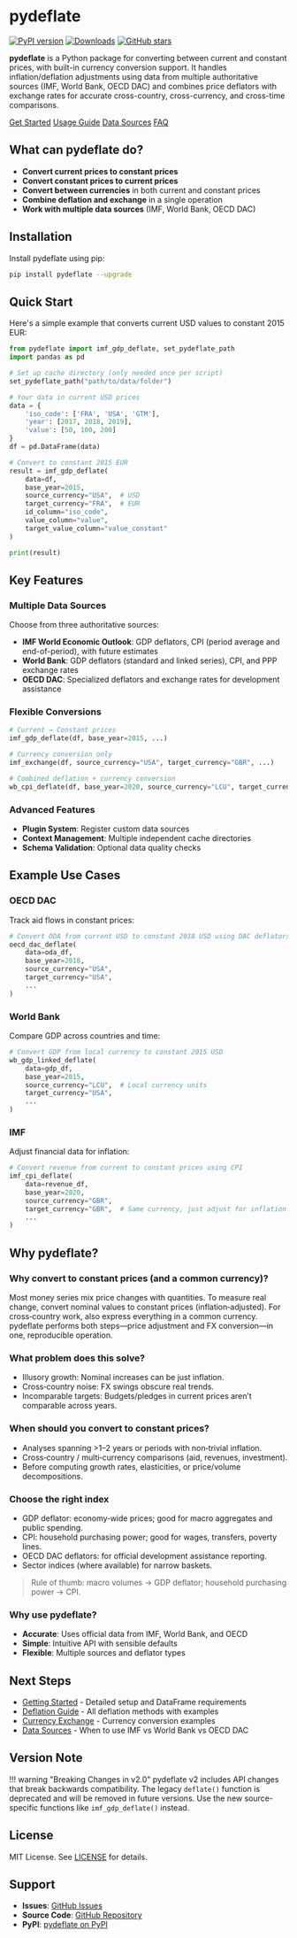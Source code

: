# pydeflate

<div class="badges">
  <a href="https://pypi.python.org/pypi/pydeflate"><img src="https://img.shields.io/pypi/v/pydeflate.svg" alt="PyPI version"></a>
  <a href="https://pepy.tech/project/pydeflate"><img src="https://pepy.tech/badge/pydeflate/month" alt="Downloads"></a>
  <a href="https://github.com/jm-rivera/pydeflate"><img src="https://img.shields.io/github/stars/jm-rivera/pydeflate?style=social" alt="GitHub stars"></a>
</div>

**pydeflate** is a Python package for converting between current and constant prices, with built-in currency conversion support. It handles inflation/deflation adjustments using data from multiple authoritative sources (IMF, World Bank, OECD DAC) and combines price deflators with exchange rates for accurate cross-country, cross-currency, and cross-time comparisons.

<div class="quick-links">
  <a href="getting-started/" class="quick-link">Get Started</a>
  <a href="deflate/" class="quick-link">Usage Guide</a>
  <a href="data-sources/" class="quick-link">Data Sources</a>
  <a href="faq/" class="quick-link">FAQ</a>
</div>

## What can pydeflate do?

- **Convert current prices to constant prices**
- **Convert constant prices to current prices**
- **Convert between currencies** in both current and constant prices
- **Combine deflation and exchange** in a single operation
- **Work with multiple data sources** (IMF, World Bank, OECD DAC)

## Installation

Install pydeflate using pip:

```bash
pip install pydeflate --upgrade
```

## Quick Start

Here's a simple example that converts current USD values to constant 2015 EUR:

```python
from pydeflate import imf_gdp_deflate, set_pydeflate_path
import pandas as pd

# Set up cache directory (only needed once per script)
set_pydeflate_path("path/to/data/folder")

# Your data in current USD prices
data = {
    'iso_code': ['FRA', 'USA', 'GTM'],
    'year': [2017, 2018, 2019],
    'value': [50, 100, 200]
}
df = pd.DataFrame(data)

# Convert to constant 2015 EUR
result = imf_gdp_deflate(
    data=df,
    base_year=2015,
    source_currency="USA",  # USD
    target_currency="FRA",  # EUR
    id_column="iso_code",
    value_column="value",
    target_value_column="value_constant"
)

print(result)
```

## Key Features

### Multiple Data Sources

Choose from three authoritative sources:

- **IMF World Economic Outlook**: GDP deflators, CPI (period average and end-of-period), with future estimates
- **World Bank**: GDP deflators (standard and linked series), CPI, and PPP exchange rates
- **OECD DAC**: Specialized deflators and exchange rates for development assistance

### Flexible Conversions

```python
# Current → Constant prices
imf_gdp_deflate(df, base_year=2015, ...)

# Currency conversion only
imf_exchange(df, source_currency="USA", target_currency="GBR", ...)

# Combined deflation + currency conversion
wb_cpi_deflate(df, base_year=2020, source_currency="LCU", target_currency="USD", ...)
```

### Advanced Features

- **Plugin System**: Register custom data sources
- **Context Management**: Multiple independent cache directories
- **Schema Validation**: Optional data quality checks

## Example Use Cases

### OECD DAC

Track aid flows in constant prices:

```python
# Convert ODA from current USD to constant 2018 USD using DAC deflators
oecd_dac_deflate(
    data=oda_df,
    base_year=2018,
    source_currency="USA",
    target_currency="USA",
    ...
)
```

### World Bank

Compare GDP across countries and time:

```python
# Convert GDP from local currency to constant 2015 USD
wb_gdp_linked_deflate(
    data=gdp_df,
    base_year=2015,
    source_currency="LCU",  # Local currency units
    target_currency="USA",
    ...
)
```

### IMF

Adjust financial data for inflation:

```python
# Convert revenue from current to constant prices using CPI
imf_cpi_deflate(
    data=revenue_df,
    base_year=2020,
    source_currency="GBR",
    target_currency="GBR",  # Same currency, just adjust for inflation
    ...
)
```

## Why pydeflate?

### Why convert to constant prices (and a common currency)?

Most money series mix price changes with quantities. To measure real change, convert nominal values to constant prices (inflation‑adjusted). For cross‑country work, also express everything in a common currency. pydeflate performs both steps—price adjustment and FX conversion—in one, reproducible operation.

### What problem does this solve?
- Illusory growth: Nominal increases can be just inflation. 
- Cross‑country noise: FX swings obscure real trends. 
- Incomparable targets: Budgets/pledges in current prices aren’t comparable across years.

### When should you convert to constant prices?
- Analyses spanning >1–2 years or periods with non‑trivial inflation. 
- Cross‑country / multi‑currency comparisons (aid, revenues, investment). 
- Before computing growth rates, elasticities, or price/volume decompositions.

### Choose the right index
- GDP deflator: economy‑wide prices; good for macro aggregates and public spending.
- CPI: household purchasing power; good for wages, transfers, poverty lines.
- OECD DAC deflators: for official development assistance reporting.
- Sector indices (where available) for narrow baskets.

> Rule of thumb: macro volumes → GDP deflator; household purchasing power → CPI.


### Why use pydeflate?
- **Accurate**: Uses official data from IMF, World Bank, and OECD
- **Simple**: Intuitive API with sensible defaults
- **Flexible**: Multiple sources and deflator types


## Next Steps

- [Getting Started](getting-started.md) - Detailed setup and DataFrame requirements
- [Deflation Guide](deflate.md) - All deflation methods with examples
- [Currency Exchange](exchange.md) - Currency conversion examples
- [Data Sources](data-sources.md) - When to use IMF vs World Bank vs OECD DAC

## Version Note

!!! warning "Breaking Changes in v2.0"
    pydeflate v2 includes API changes that break backwards compatibility. The legacy `deflate()` function is deprecated and will be removed in future versions. Use the new source-specific functions like `imf_gdp_deflate()` instead.

## License

MIT License. See [LICENSE](https://github.com/jm-rivera/pydeflate/blob/main/LICENSE) for details.

## Support

- **Issues**: [GitHub Issues](https://github.com/jm-rivera/pydeflate/issues)
- **Source Code**: [GitHub Repository](https://github.com/jm-rivera/pydeflate)
- **PyPI**: [pydeflate on PyPI](https://pypi.org/project/pydeflate/)
